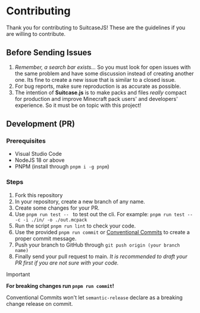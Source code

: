 # Contributing

Thank you for contributing to SuitcaseJS! These are the guidelines if you are willing to contribute.

## Before Sending Issues

1. _Remember, a search bar exists..._ So you must look for open issues with the same problem and have some discussion instead of creating another one. Its fine to create a new issue that is similar to a closed issue.
2. For bug reports, make sure reproduction is as accurate as possible.
3. The intention of **Suitcase.js** is to make packs and files _really_ compact for production and improve Minecraft pack users' and developers' experience. So it must be on topic with this project!

## Development (PR)

### Prerequisites

- Visual Studio Code
- NodeJS 18 or above
- PNPM (install through `pnpm i -g pnpm`)

### Steps

1. Fork this repository
2. In your repository, create a new branch of any name.
3. Create some changes for your PR.
4. Use `pnpm run test -- ` to test out the cli. For example: `pnpm run test -- -c -i ./in/ -o ./out.mcpack`
5. Run the script `pnpm run lint` to check your code.
6. Use the provided `pnpm run commit` or [Conventional Commits](https://marketplace.visualstudio.com/items?itemName=vivaxy.vscode-conventional-commits) to create a proper commit message.
7. Push your branch to GitHub through `git push origin (your branch name)`
8. Finally send your pull request to main. _It is recommended to draft your PR first if you are not sure with your code._

> [!IMPORTANT]
>
> **For breaking changes run `pnpm run commit`!**
>
> Conventional Commits won't let `semantic-release` declare as a breaking change release on commit.
